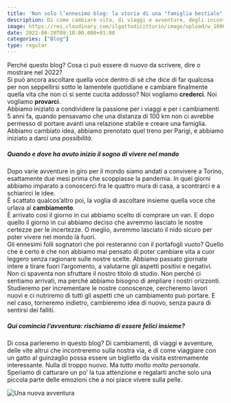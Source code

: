 ```yaml
---
title: 'Non solo l’ennesimo blog: la storia di una "famiglia bestiale"'
description: Di come cambiare vita, di viaggi e avventure, degli incontri sulla via, di come viaggiare con un gatto al guinzaglio.
image: https://res.cloudinary.com/ilgattodicitturin/image/upload/w_1000/f_auto,q_auto:good,w_800,c_scale,dpr_auto/v1655735460/Articoli/questo_blog_1.2_snz7mt.jpg
date: 2022-06-20T09:18:00.000+01:00
categories: ["Blog"]
type: regular
---
```


Perché questo blog? Cosa ci può essere di nuovo da scrivere, dire o mostrare nel 2022?  
Si può ancora ascoltare quella voce dentro di sé che dice di far qualcosa per non seppellirsi sotto le lamentele quotidiane e cambiare finalmente quella vita che non ci si sente cucita addosso? Noi vogliamo **crederci**. Noi vogliamo **provarci**.  
Abbiamo iniziato a condividere la passione per i viaggi e per i cambiamenti 5 anni fa, quando pensavamo che una distanza di 100 km non ci avrebbe permesso di portare avanti una relazione stabile e creare una famiglia. Abbiamo cambiato idea, abbiamo prenotato quel treno per Parigi, e abbiamo iniziato a darci una *possibilità*. 

##### Quando e dove ha avuto inizio il sogno di vivere nel mondo
Dopo varie avventure in giro per il mondo siamo andati a convivere a Torino, esattamente due mesi prima che scoppiasse la pandemia. In quei giorni abbiamo imparato a conoscerci fra le quattro mura di casa, a scontrarci e a schiarirci le idee.   
È scattato qualcos’altro poi, la voglia di ascoltare insieme quella voce che urlava al **cambiamento**.  
È arrivato così il giorno in cui abbiamo scelto di comprare un van. E dopo quello il giorno in cui abbiamo deciso che avremmo lasciato le nostre certezze per le incertezze. O meglio, avremmo lasciato il nido sicuro per poter vivere nel mondo là fuori.  
Gli ennesimi folli sognatori che poi resteranno con il portafogli vuoto? Quello che è certo è che non abbiamo mai pensato di poter cambiare vita a cuor leggero senza ragionare sulle nostre scelte. Abbiamo passato giornate intere a tirare fuori l’argomento, a valutarne gli aspetti positivi e negativi.  
Non ci spaventa non sfruttare il nostro titolo di studio. Non perché ci sentiamo arrivati, ma perché abbiamo bisogno di ampliare i nostri orizzonti. Studieremo per incrementare le nostre conoscenze, cercheremo lavori nuovi e ci nutriremo di tutti gli aspetti che un cambiamento può portare. E nel caso, torneremo indietro, cambieremo idea di nuovo, senza paura di sentirsi dei falliti.

##### Qui comincia l’avventura: **rischiamo di essere felici insieme?** 
Di cosa parleremo in questo blog? Di cambiamenti, di viaggi e avventure, delle vite altrui che incontreremo sulla nostra via, e di come viaggiare con un gatto al guinzaglio possa essere un biglietto da visita estremamente interessante. Nulla di troppo nuovo. Ma *tutto molto molto personale*. Speriamo di catturare un po’ la tua attenzione e regalarti anche solo una piccola parte delle emozioni che a noi piace vivere sulla pelle.

![Una nuova avventura](https://res.cloudinary.com/ilgattodicitturin/image/upload/w_1000/f_auto,q_auto:good,w_800,c_scale,dpr_auto/v1655735460/Articoli/questo_blog_1.2_snz7mt.jpg)